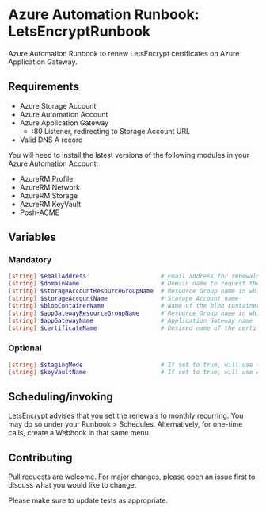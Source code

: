 # Azure Automation Runbook: LetsEncryptRunbook
Azure Automation Runbook to renew LetsEncrypt certificates on Azure Application Gateway.

## Requirements
- Azure Storage Account
- Azure Automation Account
- Azure Application Gateway
  - :80 Listener, redirecting to Storage Account URL
- Valid DNS A record

You will need to install the latest versions of the following modules in your Azure Automation Account:
- AzureRM.Profile
- AzureRM.Network
- AzureRM.Storage
- AzureRM.KeyVault
- Posh-ACME


## Variables

### Mandatory
```PowerShell
[string] $emailAddress                     # Email address for renewals
[string] $domainName                       # Domain name to request the certificate for (i.e.: test.contoso.com)
[string] $storageAccountResourceGroupName  # Resource Group name in which the Storage Account resides
[string] $storageAccountName               # Storage Account name
[string] $blobContainerName                # Name of the blob container
[string] $appGatewayResourceGroupName      # Resource Group name in which the Application Gateway resides
[string] $appGatewayName                   # Application Gateway name
[string] $certificateName                  # Desired name of the certificate or name of the existing certificate

```

### Optional
```PowerShell
[string] $stagingMode                      # If set to true, will use (invalid) LetsEncrypt certificates for testing purposes
[string] $keyVaultName                     # If set to true, will use Azure Key Vault to store certificate
```

## Scheduling/invoking
LetsEncrypt advises that you set the renewals to monthly recurring. You may do so under your Runbook > Schedules. Alternatively, for one-time calls, create a Webhook in that same menu.

## Contributing
Pull requests are welcome. For major changes, please open an issue first to discuss what you would like to change.

Please make sure to update tests as appropriate.
